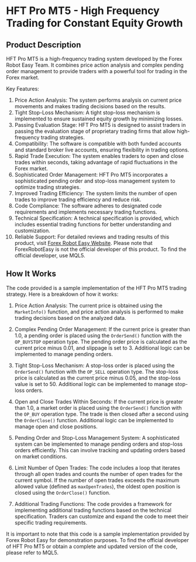 # HFT Pro MT5 - High Frequency Trading for Constant Equity Growth

## Product Description

HFT Pro MT5 is a high-frequency trading system developed by the Forex Robot Easy Team. It combines price action analysis and complex pending order management to provide traders with a powerful tool for trading in the Forex market. 

Key Features:
1. Price Action Analysis: The system performs analysis on current price movements and makes trading decisions based on the results.
2. Tight Stop-Loss Mechanism: A tight stop-loss mechanism is implemented to ensure sustained equity growth by minimizing losses.
3. Passing Evaluation Stage: HFT Pro MT5 is designed to assist traders in passing the evaluation stage of proprietary trading firms that allow high-frequency trading strategies.
4. Compatibility: The software is compatible with both funded accounts and standard broker live accounts, ensuring flexibility in trading options.
5. Rapid Trade Execution: The system enables traders to open and close trades within seconds, taking advantage of rapid fluctuations in the Forex market.
6. Sophisticated Order Management: HFT Pro MT5 incorporates a sophisticated pending order and stop-loss management system to optimize trading strategies.
7. Improved Trading Efficiency: The system limits the number of open trades to improve trading efficiency and reduce risk.
8. Code Compliance: The software adheres to designated code requirements and implements necessary trading functions.
9. Technical Specification: A technical specification is provided, which includes essential trading functions for better understanding and customization.
10. Reliable Support: For detailed reviews and trading results of this product, visit [Forex Robot Easy Website](https://forexroboteasy.com/forex-robot-review/hft-pro-mt5-review-high-frequency-trading-for-constant-equity-growth/). Please note that ForexRobotEasy is not the official developer of this product. To find the official developer, use MQL5.

## How It Works

The code provided is a sample implementation of the HFT Pro MT5 trading strategy. Here is a breakdown of how it works:

1. Price Action Analysis: The current price is obtained using the `MarketInfo()` function, and price action analysis is performed to make trading decisions based on the analyzed data.

2. Complex Pending Order Management: If the current price is greater than 1.0, a pending order is placed using the `OrderSend()` function with the `OP_BUYSTOP` operation type. The pending order price is calculated as the current price minus 0.01, and slippage is set to 3. Additional logic can be implemented to manage pending orders.

3. Tight Stop-Loss Mechanism: A stop-loss order is placed using the `OrderSend()` function with the `OP_SELL` operation type. The stop-loss price is calculated as the current price minus 0.05, and the stop-loss value is set to 50. Additional logic can be implemented to manage stop-loss orders.

4. Open and Close Trades Within Seconds: If the current price is greater than 1.0, a market order is placed using the `OrderSend()` function with the `OP_BUY` operation type. The trade is then closed after a second using the `OrderClose()` function. Additional logic can be implemented to manage open and close positions.

5. Pending Order and Stop-Loss Management System: A sophisticated system can be implemented to manage pending orders and stop-loss orders efficiently. This can involve tracking and updating orders based on market conditions.

6. Limit Number of Open Trades: The code includes a loop that iterates through all open trades and counts the number of open trades for the current symbol. If the number of open trades exceeds the maximum allowed value (defined as `maxOpenTrades`), the oldest open position is closed using the `OrderClose()` function.

7. Additional Trading Functions: The code provides a framework for implementing additional trading functions based on the technical specification. Traders can customize and expand the code to meet their specific trading requirements.

It is important to note that this code is a sample implementation provided by Forex Robot Easy for demonstration purposes. To find the official developer of HFT Pro MT5 or obtain a complete and updated version of the code, please refer to MQL5.
